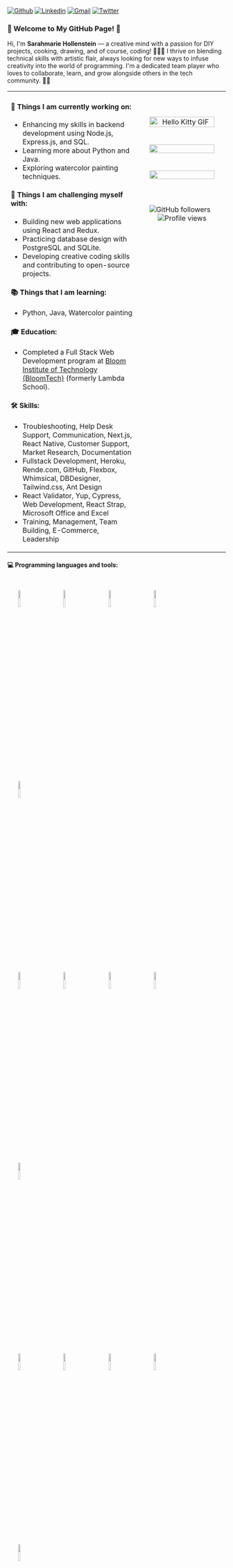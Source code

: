 [![Github](https://img.shields.io/badge/-Github-000?style=flat&logo=Github&logoColor=white)](https://github.com/saramatic)
[![Linkedin](https://img.shields.io/badge/-LinkedIn-blue?style=flat&logo=Linkedin&logoColor=white)](https://www.linkedin.com/in/sarahmarie-hollenstein-258374115/)
[![Gmail](https://img.shields.io/badge/-Gmail-c14438?style=flat&logo=Gmail&logoColor=white)](mailto:sholle7@gmail.com)
[![Twitter](https://img.shields.io/badge/-Twitter-1DA1F2?style=flat&logo=Twitter&logoColor=white)](https://twitter.com/sholle7)

### 🌟 Welcome to My GitHub Page! 🌟

Hi, I'm **Sarahmarie Hollenstein** — a creative mind with a passion for DIY projects, cooking, drawing, and of course, coding! 🎨👩‍💻 I thrive on blending technical skills with artistic flair, always looking for new ways to infuse creativity into the world of programming. I'm a dedicated team player who loves to collaborate, learn, and grow alongside others in the tech community. 🚀✨


<table>
<tr>
<td valign="top" width="60%">

#### 🌱 Things I am currently working on:
- Enhancing my skills in backend development using Node.js, Express.js, and SQL.
- Learning more about Python and Java.
- Exploring watercolor painting techniques.

#### :muscle: Things I am challenging myself with:
- Building new web applications using React and Redux.
- Practicing database design with PostgreSQL and SQLite.
- Developing creative coding skills and contributing to open-source projects.

#### 📚 Things that I am learning: 
- Python, Java, Watercolor painting

#### 🎓 Education:
- Completed a Full Stack Web Development program at [Bloom Institute of Technology (BloomTech)](https://www.bloomtech.com) (formerly Lambda School).

#### 🛠️ Skills:
- Troubleshooting, Help Desk Support, Communication, Next.js, React Native, Customer Support, Market Research, Documentation  
- Fullstack Development, Heroku, Rende.com, GitHub, Flexbox, Whimsical, DBDesigner, Tailwind.css, Ant Design  
- React Validator, Yup, Cypress, Web Development, React Strap, Microsoft Office and Excel  
- Training, Management, Team Building, E-Commerce, Leadership  

</td>
<td valign="top" width="40%">

<p align="center">
    <br /><br /> <!-- Add extra space between the images and badges -->
    <img alt="Hello Kitty GIF" src="https://gifdb.com/images/high/hello-kitty-hello-greeting-hqsxgj1ka0bnqu2t.gif" width="90%" height="auto" style="margin-bottom: 20px;" />
    <br /><br /> <!-- Add extra space between the images and badges -->
    <img src="https://github-readme-stats.jha-vineet69.vercel.app/api?username=saramatic&hide=stars&show_icons=true&hide_border=true&theme=midnight-purple" width="90%" style="margin-bottom: 20px;" />
    <br /><br /> <!-- Add extra space between the images and badges -->
    <img src="https://github-readme-stats.vercel.app/api/top-langs/?username=saramatic&hide=smalltalk&theme=midnight-purple&layout=compact&hide_border=true" width="90%" style="margin-bottom: 20px;" />
    <br /><br /> <!-- Add extra space between the images and badges -->
    <div align="center" style="margin-top: 20px;">
        <img src="https://img.shields.io/github/followers/saramatic?style=social" alt="GitHub followers" style="margin-right: 10px;" />
        <img src="https://komarev.com/ghpvc/?username=saramatic&color=blueviolet" alt="Profile views" />
    </div>
</p>


</td>
</tr>
</table>

#### :computer: Programming languages and tools: 
<p>
    <code><img width="10%" src="https://img.shields.io/badge/Python-3776AB?style=for-the-badge&logo=python&logoColor=white" style="margin: 25px;"></code>
    <code><img width="10%" src="https://img.shields.io/badge/FastAPI-009688?style=for-the-badge&logo=fastapi&logoColor=white" style="margin: 25px;"></code>
    <code><img width="10%" src="https://img.shields.io/badge/Django-092E20?style=for-the-badge&logo=django&logoColor=white" style="margin: 25px;"></code>
    <code><img width="10%" src="https://img.shields.io/badge/Flask-000000?style=for-the-badge&logo=flask&logoColor=white" style="margin: 25px;"></code>
    <code><img width="10%" src="https://img.shields.io/badge/SQLAlchemy-100000?style=for-the-badge&logo=sqlalchemy&logoColor=white" style="margin: 25px;"></code>
    <br />
    <code><img width="10%" src="https://img.shields.io/badge/Node.js-339933?style=for-the-badge&logo=node.js&logoColor=white" style="margin: 25px;"></code>
    <code><img width="10%" src="https://img.shields.io/badge/Express.js-404D59?style=for-the-badge&logo=express&logoColor=white" style="margin: 25px;"></code>
    <code><img width="10%" src="https://img.shields.io/badge/React-20232A?style=for-the-badge&logo=react&logoColor=61DAFB" style="margin: 25px;"></code>
    <code><img width="10%" src="https://img.shields.io/badge/PostgreSQL-316192?style=for-the-badge&logo=postgresql&logoColor=white" style="margin: 25px;"></code>
    <code><img width="10%" src="https://img.shields.io/badge/SQLite-003B57?style=for-the-badge&logo=sqlite&logoColor=white" style="margin: 25px;"></code>
    <br />
    <code><img width="10%" src="https://img.shields.io/badge/Uvicorn-009688?style=for-the-badge&logo=uvicorn&logoColor=white" style="margin: 25px;"></code>
    <code><img width="10%" src="https://img.shields.io/badge/Alembic-1572B6?style=for-the-badge&logo=alembic&logoColor=white" style="margin: 25px;"></code>
    <code><img width="10%" src="https://img.shields.io/badge/Bcrypt-4CAF50?style=for-the-badge&logo=bcrypt&logoColor=white" style="margin: 25px;"></code>
    <code><img width="10%" src="https://img.shields.io/badge/Pydantic-FFD700?style=for-the-badge&logo=pydantic&logoColor=white" style="margin: 25px;"></code>
    <code><img width="10%" src="https://img.shields.io/badge/GitHub-181717?style=for-the-badge&logo=github&logoColor=white" style="margin: 25px;"></code>
    <br />
    <code><img width="10%" src="https://img.shields.io/badge/JavaScript-F7DF1E?style=for-the-badge&logo=javascript&logoColor=black" style="margin: 25px;"></code>
    <code><img width="10%" src="https://img.shields.io/badge/HTML5-E34F26?style=for-the-badge&logo=html5&logoColor=white" style="margin: 25px;"></code>
    <code><img width="10%" src="https://img.shields.io/badge/CSS3-1572B6?style=for-the-badge&logo=css3&logoColor=white" style="margin: 25px;"></code>
    <code><img width="10%" src="https://img.shields.io/badge/Bootstrap-563D7C?style=for-the-badge&logo=bootstrap&logoColor=white" style="margin: 25px;"></code>
</p>



#### 🤝 Connect with me:
- **LinkedIn:** [Sarahmarie Hollenstein](https://www.linkedin.com/in/sarahmarie-hollenstein-258374115/)
- **Email:** [sholle7@gmail.com](mailto:sholle7@gmail.com)
- **GitHub:** [saramatic](https://github.com/saramatic)
- **Twitter:** [@sholle7](https://twitter.com/sholle7)
